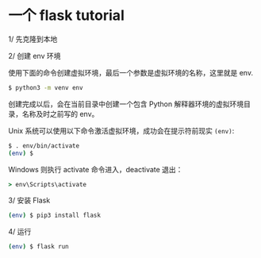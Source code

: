 # 一个 flask tutorial

1/ 先克隆到本地

2/ 创建 env 环境

使用下面的命令创建虚拟环境，最后一个参数是虚拟环境的名称，这里就是 env.

```bash
$ python3 -m venv env

```

创建完成以后，会在当前目录中创建一个包含 Python 解释器环境的虚拟环境目录，名称及时之前写的 env。

Unix 系统可以使用以下命令激活虚拟环境，成功会在提示符前现实 `(env)`:

```bash
$ . env/bin/activate
(env) $
```

Windows 则执行 activate 命令进入，deactivate 退出：

```bat
> env\Scripts\activate

```

3/ 安装 Flask

```bash
(env) $ pip3 install flask
```

4/ 运行

```bash
(env) $ flask run
```


